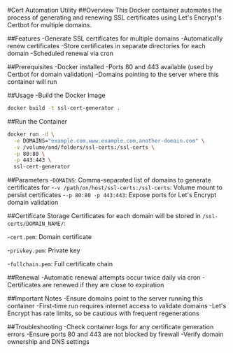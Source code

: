 #Cert Automation Utility
##Overview
This Docker container automates the process of generating and renewing SSL certificates using Let's Encrypt's Certbot for multiple domains.

##Features
-Generate SSL certificates for multiple domains
-Automatically renew certificates
-Store certificates in separate directories for each domain
-Scheduled renewal via cron

##Prerequisites
-Docker installed
-Ports 80 and 443 available (used by Certbot for domain validation)
-Domains pointing to the server where this container will run

##Usage
-Build the Docker Image
```bash
docker build -t ssl-cert-generator .
```

##Run the Container
```bash
docker run -d \
  -e DOMAINS="example.com,www.example.com,another-domain.com" \
  -v /volume/and/folders/ssl-certs:/ssl-certs \
  -p 80:80 \
  -p 443:443 \
  ssl-cert-generator
```

##Parameters
-```DOMAINS```: Comma-separated list of domains to generate certificates for
-```-v /path/on/host/ssl-certs:/ssl-certs```: Volume mount to persist certificates
-```-p 80:80 -p 443:443```: Expose ports for Let's Encrypt domain validation

##Certificate Storage
Certificates for each domain will be stored in ```/ssl-certs/DOMAIN_NAME/```:

-```cert.pem```: Domain certificate

-```privkey.pem```: Private key

-```fullchain.pem```: Full certificate chain

##Renewal
-Automatic renewal attempts occur twice daily via cron
-Certificates are renewed if they are close to expiration

##Important Notes
-Ensure domains point to the server running this container
-First-time run requires internet access to validate domains
-Let's Encrypt has rate limits, so be cautious with frequent regenerations

##Troubleshooting
-Check container logs for any certificate generation errors
-Ensure ports 80 and 443 are not blocked by firewall
-Verify domain ownership and DNS settings